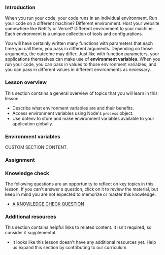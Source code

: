 ### Introduction

When you run your code, your code runs in an individual environment. Run your code on a different machine? Different environment. Host your website somewhere like Netlify or Vercel? Different environment to your machine. Each environment is a unique collection of tools and configurations.

You will have certainly written many functions with parameters that each time you call them, you pass in different arguments. Depending on those arguments, the outcome may differ. Just like with function parameters, your applications themselves can make use of **environment variables**. When you run your code, you can pass in values to those environment variables, and you can pass in different values in different environments as necessary.

### Lesson overview

This section contains a general overview of topics that you will learn in this lesson.

- Describe what environment variables are and their benefits.
- Access environment variables using Node's `process` object.
- Use dotenv to store and make environment variables available to your application globally.

### Environment variables

CUSTOM SECTION CONTENT.

### Assignment

<div class="lesson-content__panel" markdown="1">

</div>

### Knowledge check

The following questions are an opportunity to reflect on key topics in this lesson. If you can't answer a question, click on it to review the material, but keep in mind you are not expected to memorize or master this knowledge.

- [A KNOWLEDGE CHECK QUESTION](A-KNOWLEDGE-CHECK-URL)

### Additional resources

This section contains helpful links to related content. It isn't required, so consider it supplemental.

- It looks like this lesson doesn't have any additional resources yet. Help us expand this section by contributing to our curriculum.
